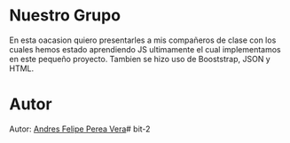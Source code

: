 # Nuestro Grupo

En esta oacasion quiero presentarles a mis compañeros de clase con los cuales hemos estado aprendiendo JS ultimamente el cual implementamos en este pequeño proyecto. Tambien se hizo uso de Booststrap, JSON y HTML.

# Autor
Autor: [Andres Felipe Perea Vera](https://github.com/Feliperea97)# bit-2

